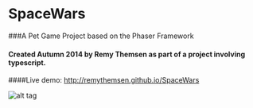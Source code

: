 # SpaceWars
###A Pet Game Project based on the Phaser Framework
#### Created Autumn 2014 by Remy Themsen as part of a project involving typescript.

####Live demo: http://remythemsen.github.io/SpaceWars

![alt tag](http://remythemsen.github.io/SpaceWars/assets/images/screenshot.jpg)
